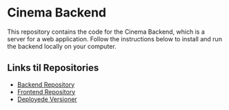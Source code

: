 # Cinema Backend

This repository contains the code for the Cinema Backend, which is a server for a web application. Follow the instructions below to install and run the backend locally on your computer.

## Links til Repositories
- [Backend Repository](https://github.com/MadsFolkmann/biograf-backend-AEM)
- [Frontend Repository](https://github.com/MadsFolkmann/biograf-frontend-AEM)
- [Deployede Versioner](https://kind-cliff-0dab30103.4.azurestaticapps.net/)

